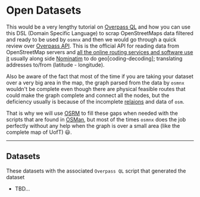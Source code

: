 # Open Datasets

This would be a very lengthy tutorial on [Overpass QL](https://wiki.openstreetmap.org/wiki/Overpass_API/Overpass_QL) and how you can use this DSL (Domain Specific Language) to scrap OpenStreetMaps data filtered and ready to be used by `osmnx` and then we would go through a quick review over [Overpass API](https://wiki.openstreetmap.org/wiki/Overpass_API). This is the official API for reading data from OpenStreetMap servers and [all the online routing services and software use it](https://wiki.openstreetmap.org/wiki/Routing/online_routers) usually along side [Nominatim](https://github.com/osm-search/Nominatim) to do geo\[coding-decoding\]; translating addresses to/from (latitude - longitude).

Also be aware of the fact that most of the time if you are taking your dataset over a very big area in the map, the graph parsed from the data by `osmnx` wouldn't be complete even though there are physical feasible routes that could make the graph complete and connect all the nodes, but the deficiency usually is because of the incomplete [relaions](https://wiki.openstreetmap.org/wiki/Relation) and data of `osm`.

That is why we will use [OSRM](http://project-osrm.org/) to fill these gaps when needed with the scripts that are found in [OSMan](https://github.com/omar-3/OSMan), but most of the times `osmnx` does the job perfectly without any help when the graph is over a small area (like the complete map of UofT) :smiley:. 

---
## Datasets

These datasets with the associated `Overpass QL` script that generated the dataset

- TBD...

